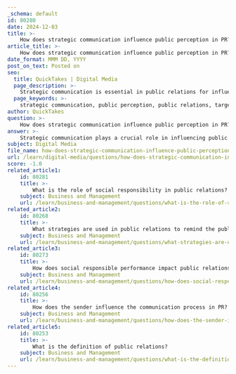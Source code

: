 ```yaml
---
_schema: default
id: 80280
date: 2024-12-03
title: >-
    How does strategic communication influence public perception in PR?
article_title: >-
    How does strategic communication influence public perception in PR?
date_format: MMM DD, YYYY
post_on_text: Posted on
seo:
  title: QuickTakes | Digital Media
  page_description: >-
    Strategic communication is essential in public relations for influencing public perception through targeted messaging, effective media utilization, crisis management, relationship building, and compelling storytelling.
  page_keywords: >-
    strategic communication, public perception, public relations, targeted messaging, media utilization, crisis management, relationship building, storytelling, evaluation, adaptation
author: QuickTakes
question: >-
    How does strategic communication influence public perception in PR?
answer: >-
    Strategic communication plays a crucial role in influencing public perception within the field of public relations (PR). PR is fundamentally a strategic communication process that organizations and individuals use to build and manage relationships with the public, aiming to shape and maintain a positive image. Here are several key ways in which strategic communication influences public perception in PR:\n\n1. **Targeted Messaging**: Strategic PR involves identifying key audiences and crafting tailored messages that resonate with them. By understanding the demographics, interests, and values of the target audience, PR professionals can develop communication strategies that effectively influence public opinion and perception.\n\n2. **Media Utilization**: PR practitioners leverage various media channels to disseminate their messages. This includes traditional media (like newspapers and television) as well as digital platforms (such as social media and blogs). By strategically utilizing these channels, PR can enhance visibility and shape narratives that foster a favorable public perception.\n\n3. **Crisis Management**: Effective strategic communication is essential during crises. PR professionals must quickly address and mitigate reputational threats, using clear and transparent communication to maintain public trust. This proactive approach can significantly influence how the public perceives an organization during challenging times.\n\n4. **Building Relationships**: Strategic communication in PR focuses on building mutually beneficial relationships between organizations and their publics. By engaging with stakeholders and addressing their concerns, PR can foster goodwill and a positive image, which in turn influences public perception.\n\n5. **Evaluation and Adaptation**: A strategic approach includes evaluating the effectiveness of communication efforts. By analyzing feedback and public response, PR professionals can adapt their strategies to better align with public sentiment, ensuring that their messaging remains relevant and impactful.\n\n6. **Storytelling**: The art of storytelling is a powerful tool in PR. By crafting compelling narratives that highlight an organization’s values, achievements, and community involvement, PR can create emotional connections with the audience, thereby enhancing public perception.\n\nIn summary, strategic communication is integral to shaping public perception in PR. By employing targeted messaging, leveraging media, managing crises effectively, building relationships, evaluating communication efforts, and utilizing storytelling, PR professionals can significantly influence how the public views an organization or brand.
subject: Digital Media
file_name: how-does-strategic-communication-influence-public-perception-in-pr.md
url: /learn/digital-media/questions/how-does-strategic-communication-influence-public-perception-in-pr
score: -1.0
related_article1:
    id: 80281
    title: >-
        What is the role of social responsibility in public relations?
    subject: Business and Management
    url: /learn/business-and-management/questions/what-is-the-role-of-social-responsibility-in-public-relations
related_article2:
    id: 80268
    title: >-
        What strategies are used in public relations to remind the public?
    subject: Business and Management
    url: /learn/business-and-management/questions/what-strategies-are-used-in-public-relations-to-remind-the-public
related_article3:
    id: 80273
    title: >-
        How does social responsible performance impact public relations?
    subject: Business and Management
    url: /learn/business-and-management/questions/how-does-social-responsible-performance-impact-public-relations
related_article4:
    id: 80256
    title: >-
        How does the sender influence the communication process in PR?
    subject: Business and Management
    url: /learn/business-and-management/questions/how-does-the-sender-influence-the-communication-process-in-pr
related_article5:
    id: 80253
    title: >-
        What is the definition of public relations?
    subject: Business and Management
    url: /learn/business-and-management/questions/what-is-the-definition-of-public-relations
---
```


&nbsp;